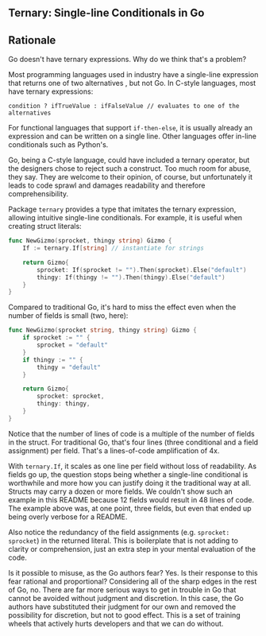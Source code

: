 ## Ternary: Single-line Conditionals in Go

## Rationale

Go doesn't have ternary expressions.  Why do we think that's a problem?

Most programming languages used in industry have a single-line expression that returns one of two alternatives , but not Go.  In C-style languages, most have ternary expressions:

```
condition ? ifTrueValue : ifFalseValue // evaluates to one of the alternatives
```

For functional languages that support `if-then-else`, it is usually already an expression and can be written on a single line.  Other languages offer in-line conditionals such as Python's.

Go, being a C-style language, could have included a ternary operator, but the designers chose to reject such a construct.  Too much room for abuse, they say.  They are welcome to their opinion, of course, but unfortunately it leads to code sprawl and damages readability and therefore comprehensibility.

Package `ternary` provides a type that imitates the ternary expression, allowing intuitive single-line conditionals.  For example, it is useful when creating struct literals:

```go
func NewGizmo(sprocket, thingy string) Gizmo {
	If := ternary.If[string] // instantiate for strings

	return Gizmo{
		sprocket: If(sprocket != "").Then(sprocket).Else("default")
		thingy: If(thingy != "").Then(thingy).Else("default")
	}
}
```

Compared to traditional Go, it's hard to miss the effect even when the number of fields is small (two, here):

```go
func NewGizmo(sprocket string, thingy string) Gizmo {
	if sprocket := "" {
		sprocket = "default"
	}
	if thingy := "" {
		thingy = "default"
	}

	return Gizmo{
		sprocket: sprocket,
		thingy: thingy,
	}
}
```

Notice that the number of lines of code is a multiple of the number of fields in the struct.  For traditional Go, that's four lines (three conditional and a field assignment) per field.  That's a lines-of-code amplification of 4x.

With `ternary.If`, it scales as one line per field without loss of readability.  As fields go up, the question stops being whether a single-line conditional is worthwhile and more how you can justify doing it the traditional way at all.   Structs may carry a dozen or more fields.  We couldn't show such an example in this README because 12 fields would result in 48 lines of code.  The example above was, at one point, three fields, but even that ended up being overly verbose for a README.

Also notice the redundancy of the field assignments (e.g. `sprocket: sprocket`)  in the returned literal.  This is boilerplate that is not adding to clarity or comprehension, just an extra step in your mental evaluation of the code.

Is it possible to misuse, as the Go authors fear?  Yes.  Is their response to this fear rational and proportional?  Considering all of the sharp edges in the rest of Go, no.  There are far more serious ways to get in trouble in Go that cannot be avoided without judgment and discretion.  In this case, the Go authors have substituted their judgment for our own and removed the possibility for discretion, but not to good effect.  This is a set of training wheels that actively hurts developers and that we can do without.